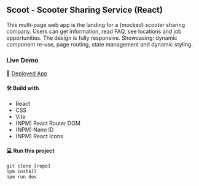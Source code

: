 ## Scoot - Scooter Sharing Service (React)

This multi-page web app is the landing for a (mocked) scooter sharing company. Users can get information, read FAQ, see locations and job opportunities. The design is fully responsive. Showcasing: dynamic component re-use, page routing, state management and dynamic styling.

### Live Demo

🚀 [Deployed App](https://super-empanada-37af05.netlify.app/)

#### 🛠️ Build with

- React
- CSS
- Vite
- (NPM) React Router DOM
- (NPM) Nano ID
- (NPM) React Icons

#### 💻 Run this project

```
git clone [repo]
npm install
npm run dev
```
